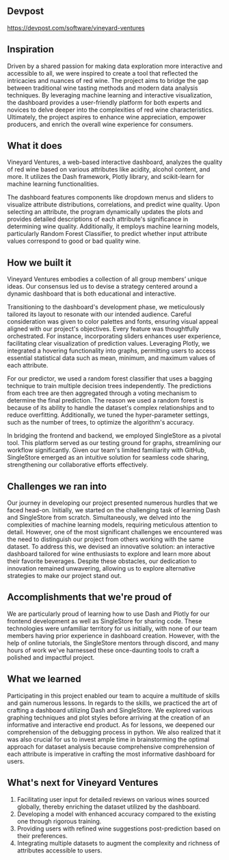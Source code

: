 ## Devpost
https://devpost.com/software/vineyard-ventures

## Inspiration
Driven by a shared passion for making data exploration more interactive and accessible to all, we were inspired to create a tool that reflected the intricacies and nuances of red wine. The project aims to bridge the gap between traditional wine tasting methods and modern data analysis techniques. By leveraging machine learning and interactive visualization, the dashboard provides a user-friendly platform for both experts and novices to delve deeper into the complexities of red wine characteristics. Ultimately, the project aspires to enhance wine appreciation, empower producers, and enrich the overall wine experience for consumers.

## What it does
Vineyard Ventures, a web-based interactive dashboard, analyzes the quality of red wine based on various attributes like acidity, alcohol content, and more. It utilizes the Dash framework, Plotly library, and scikit-learn for machine learning functionalities. 

The dashboard features components like dropdown menus and sliders to visualize attribute distributions, correlations, and predict wine quality. Upon selecting an attribute, the program dynamically updates the plots and provides detailed descriptions of each attribute's significance in determining wine quality. Additionally, it employs machine learning models, particularly Random Forest Classifier, to predict whether input attribute values correspond to good or bad quality wine. 

## How we built it
Vineyard Ventures embodies a collection of all group members’ unique ideas. Our consensus led us to devise a strategy centered around a dynamic dashboard that is both educational and interactive.

Transitioning to the dashboard's development phase, we meticulously tailored its layout to resonate with our intended audience. Careful consideration was given to color palettes and fonts, ensuring visual appeal aligned with our project's objectives. Every feature was thoughtfully orchestrated. For instance, incorporating sliders enhances user experience, facilitating clear visualization of prediction values. Leveraging Plotly, we integrated a hovering functionality into graphs, permitting users to access essential statistical data such as mean, minimum, and maximum values of each attribute.

For our predictor, we used a random forest classifier that uses a bagging technique to train multiple decision trees independently. The predictions from each tree are then aggregated through a voting mechanism to determine the final prediction. The reason we used a random forest is because of its ability to handle the dataset's complex relationships and to reduce overfitting. Additionally, we tuned the hyper-parameter settings, such as the number of trees, to optimize the algorithm's accuracy.

In bridging the frontend and backend, we employed SingleStore as a pivotal tool. This platform served as our testing ground for graphs, streamlining our workflow significantly. Given our team's limited familiarity with GitHub, SingleStore emerged as an intuitive solution for seamless code sharing, strengthening our collaborative efforts effectively.


## Challenges we ran into
Our journey in developing our project presented numerous hurdles that we faced head-on. Initially, we started on the challenging task of learning Dash and SingleStore from scratch. Simultaneously, we delved into the complexities of machine learning models, requiring meticulous attention to detail. However, one of the most significant challenges we encountered was the need to distinguish our project from others working with the same dataset. To address this, we devised an innovative solution: an interactive dashboard tailored for wine enthusiasts to explore and learn more about their favorite beverages. Despite these obstacles, our dedication to innovation remained unwavering, allowing us to explore alternative strategies to make our project stand out.


## Accomplishments that we're proud of
We are particularly proud of learning how to use Dash and Plotly for our frontend development as well as SingleStore for sharing code. These technologies were unfamiliar territory for us initially, with none of our team members having prior experience in dashboard creation. However, with the help of online tutorials, the SingleStore mentors through discord, and many hours of work we've harnessed these once-daunting tools to craft a polished and impactful project.


## What we learned
Participating in this project enabled our team to acquire a multitude of skills and gain numerous lessons. In regards to the skills, we practiced the art of crafting a dashboard utilizing Dash and SingleStore. We explored various graphing techniques and plot styles before arriving at the creation of an informative and interactive end product. As for lessons, we deepened our comprehension of the debugging process in python. We also realized that it was also crucial for us to invest ample time in brainstorming the optimal approach for dataset analysis because comprehensive comprehension of each attribute is imperative in crafting the most informative dashboard for users. 


## What's next for Vineyard Ventures
1. Facilitating user input for detailed reviews on various wines sourced globally, thereby enriching the dataset utilized by the dashboard.
2. Developing a model with enhanced accuracy compared to the existing one through rigorous training.
3. Providing users with refined wine suggestions post-prediction based on their preferences.
4. Integrating multiple datasets to augment the complexity and richness of attributes accessible to users.
